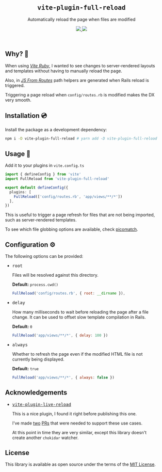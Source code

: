 <h2 align='center'><samp>vite-plugin-full-reload</samp></h2>

<p align='center'>Automatically reload the page when files are modified</p>

<p align='center'>
  <a href='https://www.npmjs.com/package/vite-plugin-full-reload'>
    <img src='https://img.shields.io/npm/v/vite-plugin-full-reload?color=222&style=flat-square'>
  </a>
  <a href='https://github.com/ElMassimo/vite-plugin-full-reload/blob/main/LICENSE.txt'>
    <img src='https://img.shields.io/badge/license-MIT-blue.svg'>
  </a>
</p>

<br>

[vite-plugin-full-reload]: https://github.com/ElMassimo/vite-plugin-full-reload
[vite-plugin-live-reload]: https://github.com/arnoson/vite-plugin-live-reload
[Vite Ruby]: https://github.com/ElMassimo/vite_ruby
[JS From Routes]: https://github.com/ElMassimo/js_from_routes
[picomatch]: https://github.com/micromatch/picomatch#globbing-features

## Why? 🤔

When using _[Vite Ruby]_, I wanted to see changes to server-rendered layouts and templates without having to manually reload the page.

Also, in _[JS From Routes]_ path helpers are generated when Rails reload is triggered.

Triggering a page reload when `config/routes.rb` is modified makes the DX very smooth.

## Installation 💿

Install the package as a development dependency:

```bash
npm i -D vite-plugin-full-reload # yarn add -D vite-plugin-full-reload
```

## Usage 🚀

Add it to your plugins in `vite.config.ts`

```ts
import { defineConfig } from 'vite'
import FullReload from 'vite-plugin-full-reload'

export default defineConfig({
  plugins: [
    FullReload(['config/routes.rb', 'app/views/**/*'])
  ],
})
```

This is useful to trigger a page refresh for files that are not being imported, such as server-rendered templates.

To see which file globbing options are available, check [picomatch].

## Configuration ⚙️

The following options can be provided:

- <kbd>root</kbd>
  
  Files will be resolved against this directory.

  __Default:__ `process.cwd()`

  ``` js
  FullReload('config/routes.rb', { root: __dirname }),
  ``` 

- <kbd>delay</kbd>

  How many milliseconds to wait before reloading the page after a file change.
  It can be used to offset slow template compilation in Rails.

  __Default:__ `0`
  
  ```js
  FullReload('app/views/**/*', { delay: 100 })
  ``` 

- <kbd>always</kbd>

  Whether to refresh the page even if the modified HTML file is not currently being displayed.

  __Default:__ `true`
  
  ```js
  FullReload('app/views/**/*', { always: false })
  ``` 

## Acknowledgements

- <kbd>[vite-plugin-live-reload]</kbd>

  This is a nice plugin, I found it right before publishing this one.

  I've made [two](https://github.com/arnoson/vite-plugin-live-reload/pull/3) [PRs](https://github.com/arnoson/vite-plugin-live-reload/pull/5) that were needed to support these use cases.

  At this point in time they are very similar, except this library doesn't create another `chokidar` watcher.

## License

This library is available as open source under the terms of the [MIT License](https://opensource.org/licenses/MIT).
